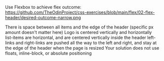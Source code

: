 Use Flexbox to achieve flex outcome: https://github.com/TheOdinProject/css-exercises/blob/main/flex/02-flex-header/desired-outcome-narrow.png

There is space between all items and the edge of the header (specific px amount doesn't matter here)
Logo is centered vertically and horizontally
list-items are horizontal, and are centered vertically inside the header
left-links and right-links are pushed all the way to the left and right, and stay at the edge of the header when the page is resized
Your solution does not use floats, inline-block, or absolute positioning